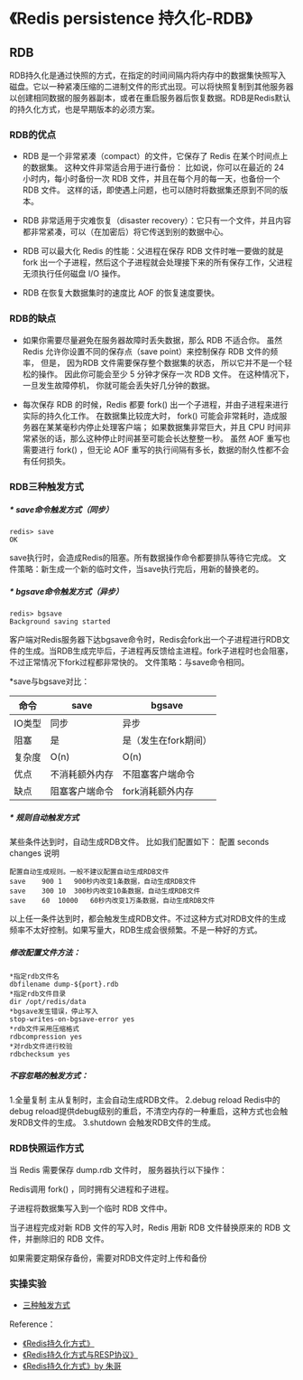 《Redis persistence 持久化-RDB》
==============

## RDB
RDB持久化是通过快照的方式，在指定的时间间隔内将内存中的数据集快照写入磁盘。它以一种紧凑压缩的二进制文件的形式出现。可以将快照复制到其他服务器以创建相同数据的服务器副本，或者在重启服务器后恢复数据。RDB是Redis默认的持久化方式，也是早期版本的必须方案。

### RDB的优点
 * RDB 是一个非常紧凑（compact）的文件，它保存了 Redis 在某个时间点上的数据集。 这种文件非常适合用于进行备份： 比如说，你可以在最近的 24 小时内，每小时备份一次 RDB 文件，并且在每个月的每一天，也备份一个 RDB 文件。 这样的话，即使遇上问题，也可以随时将数据集还原到不同的版本。

 * RDB 非常适用于灾难恢复（disaster recovery）：它只有一个文件，并且内容都非常紧凑，可以（在加密后）将它传送到别的数据中心。

 * RDB 可以最大化 Redis 的性能：父进程在保存 RDB 文件时唯一要做的就是 fork 出一个子进程，然后这个子进程就会处理接下来的所有保存工作，父进程无须执行任何磁盘 I/O 操作。

 * RDB 在恢复大数据集时的速度比 AOF 的恢复速度要快。

### RDB的缺点
 * 如果你需要尽量避免在服务器故障时丢失数据，那么 RDB 不适合你。 虽然 Redis 允许你设置不同的保存点（save point）来控制保存 RDB 文件的频率， 但是， 因为RDB 文件需要保存整个数据集的状态， 所以它并不是一个轻松的操作。 因此你可能会至少 5 分钟才保存一次 RDB 文件。 在这种情况下， 一旦发生故障停机， 你就可能会丢失好几分钟的数据。

 * 每次保存 RDB 的时候，Redis 都要 fork() 出一个子进程，并由子进程来进行实际的持久化工作。 在数据集比较庞大时， fork() 可能会非常耗时，造成服务器在某某毫秒内停止处理客户端； 如果数据集非常巨大，并且 CPU 时间非常紧张的话，那么这种停止时间甚至可能会长达整整一秒。 虽然 AOF 重写也需要进行 fork() ，但无论 AOF 重写的执行间隔有多长，数据的耐久性都不会有任何损失。

### RDB三种触发方式
##### * save命令触发方式（同步）
```
redis> save
OK
```
save执行时，会造成Redis的阻塞。所有数据操作命令都要排队等待它完成。
文件策略：新生成一个新的临时文件，当save执行完后，用新的替换老的。

##### * bgsave命令触发方式（异步）
```
redis> bgsave
Background saving started
```
客户端对Redis服务器下达bgsave命令时，Redis会fork出一个子进程进行RDB文件的生成。当RDB生成完毕后，子进程再反馈给主进程。fork子进程时也会阻塞，不过正常情况下fork过程都非常快的。
文件策略：与save命令相同。

*save与bgsave对比：

| 命令 | save | bgsave |
| ------------- | ------------- | ------------- |
| IO类型  | 同步  | 异步 |
| 阻塞  | 是  | 是（发生在fork期间） |
| 复杂度  | O(n)  | O(n) |
| 优点  | 不消耗额外内存  | 不阻塞客户端命令 |
| 缺点  | 阻塞客户端命令  | fork消耗额外内存 |

##### * 规则自动触发方式
某些条件达到时，自动生成RDB文件。
比如我们配置如下：
配置	seconds	changes	说明
```
配置自动生成规则。一般不建议配置自动生成RDB文件
save	900	1	900秒内改变1条数据，自动生成RDB文件
save	300	10	300秒内改变10条数据，自动生成RDB文件
save	60	10000	60秒内改变1万条数据，自动生成RDB文件
```
以上任一条件达到时，都会触发生成RDB文件。不过这种方式对RDB文件的生成频率不太好控制。如果写量大，RDB生成会很频繁。不是一种好的方式。

##### 修改配置文件方法：
```
*指定rdb文件名
dbfilename dump-${port}.rdb
*指定rdb文件目录
dir /opt/redis/data
*bgsave发生错误，停止写入
stop-writes-on-bgsave-error yes
*rdb文件采用压缩格式
rdbcompression yes
*对rdb文件进行校验
rdbchecksum yes
```
##### 不容忽略的触发方式：
1.全量复制
主从复制时，主会自动生成RDB文件。
2.debug reload
Redis中的debug reload提供debug级别的重启，不清空内存的一种重启，这种方式也会触发RDB文件的生成。
3.shutdown
会触发RDB文件的生成。


### RDB快照运作方式
当 Redis 需要保存 dump.rdb 文件时， 服务器执行以下操作：

Redis调用 fork() ，同时拥有父进程和子进程。

子进程将数据集写入到一个临时 RDB 文件中。

当子进程完成对新 RDB 文件的写入时，Redis 用新 RDB 文件替换原来的 RDB 文件，并删除旧的 RDB 文件。

如果需要定期保存备份，需要对RDB文件定时上传和备份


### 实操实验
* [三种触发方式](https://segmentfault.com/a/1190000012316003)





Reference：
* [《Redis持久化方式》](http://doc.redisfans.com/topic/persistence.html)
* [《Redis持久化方式与RESP协议》](http://maimai.cn/article/detail?fid=1576337590&efid=OnR8bnJBc1Tj7Sibj6vilw&share_channel=2&use_rn=1)
* [《Redis持久化方式》by 朱哥](https://segmentfault.com/a/1190000012316003)
